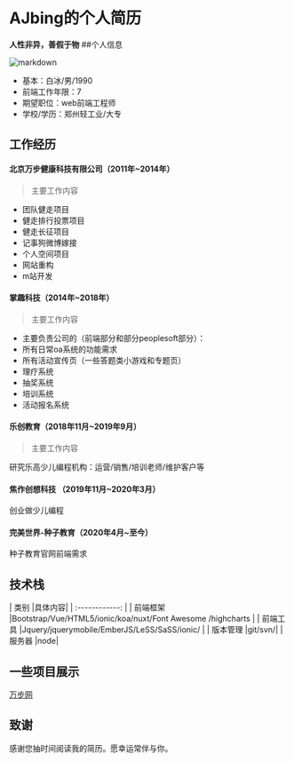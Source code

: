 ﻿# AJbing的个人简历

**人性非异，善假于物**
##个人信息


![markdown](https://www.mdeditor.com/images/logos/markdown.png "markdown")


- 基本：白冰/男/1990
- 前端工作年限：7
- 期望职位：web前端工程师
- 学校/学历：郑州轻工业/大专

## 工作经历

#### 北京万步健康科技有限公司（2011年~2014年）
> 主要工作内容

- 团队健走项目
- 健走排行投票项目
- 健走长征项目
- 记事狗微博嫁接
- 个人空间项目
- 网站重构
- m站开发

#### 掌趣科技（2014年~2018年）
> 主要工作内容

- 主要负责公司的（前端部分和部分peoplesoft部分）：
- 所有日常oa系统的功能需求
- 所有活动宣传页（一些答题类小游戏和专题页）
- 理疗系统
- 抽奖系统
- 培训系统
- 活动报名系统

#### 乐创教育（2018年11月~2019年9月）
> 主要工作内容

研究乐高少儿编程机构：运营/销售/培训老师/维护客户等

#### 焦作创想科技 （2019年11月~2020年3月）
创业做少儿编程

#### 完美世界-种子教育（2020年4月~至今）
种子教育官网前端需求

## 技术栈

|  类别 |具体内容|
| :------------: |
|  前端框架 |Bootstrap/Vue/HTML5/ionic/koa/nuxt/Font Awesome /highcharts  |
|  前端工具 |Jquery/jquerymobile/EmberJS/LeSS/SaSS/ionic/ |
|  版本管理 |git/svn/|
|  服务器 |node|

## 一些项目展示
[万步网](http://www.wanbu.com.cn/NewWanbu/App/NewHome/ "万步网")


## 致谢
感谢您抽时间阅读我的简历。愿幸运常伴与你。

